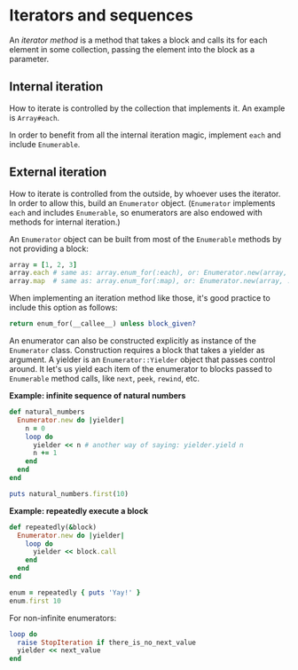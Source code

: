 # Iterators and sequences

An _iterator method_ is a method that takes a block and calls its for each element in some collection, passing the element into the block as a parameter.

## Internal iteration

How to iterate is controlled by the collection that implements it. An example is `Array#each`.

In order to benefit from all the internal iteration magic, implement `each` and include `Enumerable`.

## External iteration

How to iterate is controlled from the outside, by whoever uses the iterator. In order to allow this, build an `Enumerator` object. (`Enumerator` implements `each` and includes `Enumerable`, so enumerators are also endowed with methods for internal iteration.)

An `Enumerator` object can be built from most of the `Enumerable` methods by not providing a block:

```ruby
array = [1, 2, 3]
array.each # same as: array.enum_for(:each), or: Enumerator.new(array, :each)
array.map  # same as: array.enum_for(:map), or: Enumerator.new(array, :map)
```

When implementing an iteration method like those, it's good practice to include this option as follows:  
```ruby
return enum_for(__callee__) unless block_given?
```

An enumerator can also be constructed explicitly as instance of the `Enumerator` class. Construction requires a block that takes a yielder as argument. A yielder is an `Enumerator::Yielder` object that passes control around. It let's us yield each item of the enumerator to blocks passed to `Enumerable` method calls, like `next`, `peek`, `rewind`, etc.

**Example: infinite sequence of natural numbers**

```ruby
def natural_numbers
  Enumerator.new do |yielder|
    n = 0
    loop do
      yielder << n # another way of saying: yielder.yield n
      n += 1
    end
  end
end

puts natural_numbers.first(10)
```

**Example: repeatedly execute a block**

```ruby
def repeatedly(&block)
  Enumerator.new do |yielder|
    loop do
      yielder << block.call
    end
  end
end

enum = repeatedly { puts 'Yay!' }
enum.first 10
```

For non-infinite enumerators:

```ruby
loop do
  raise StopIteration if there_is_no_next_value
  yielder << next_value
end
```
